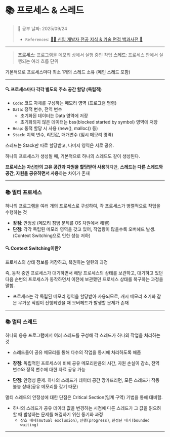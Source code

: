 # 📚 프로세스 & 스레드

> 📌 공부 날짜: 2025/09/24
> - `References`: [👶🏻 신입 개발자 전공 지식 & 기술 면접 백과사전 📖](http://gyoogle.dev/blog/computer-science/operating-system/Process%20vs%20Thread.html)

---
> **프로세스**: 프로그램을 메모리 상에서 실행 중인 작업
> **스레드**: 프로세스 안에서 실행되는 여러 흐름 단위

기본적으로 프로세스마다 최소 1개의 스레드 소유 (메인 스레드 포함)

---
#### 🔍 프로세스마다 각각 별도의 주소 공간 할당 (독립적)
- `Code`: 코드 자체를 구성하는 메모리 영역 (프로그램 명령)
- `Data`: 정적 변수, 전역 변수
  - 초기화된 데이터는 Data 영역에 저장
  - 초기화되지 않은 데이터는 bss(blocked started by symbol) 영역에 저장
- `Heap`: 동적 할당 시 사용 (new(), malloc() 등)
- `Stack`: 지역 변수, 리턴값, 매개변수 (임시 메모리 영역)

스레드는 Stack만 따로 할당받고, 나머지 영역은 서로 공유.

하나의 프로세스가 생성될 때, 기본적으로 하나의 스레드도 같이 생성된다.

**프로세스는 자신만의 고유 공간과 자원을 할당받아 사용**하지만, **스레드는 다른 스레드와 공간, 자원을 공유하면서 사용**하는 차이가 존재

---

### 📚 멀티 프로세스
하나의 프로그램을 여러 개의 프로세스로 구성하여, 각 프로세스가 병렬적으로 작업을 수행하는 것

- **장점**: 안정성 (메모리 침범 문제를 OS 차원에서 해결)
- **단점**: 각각 독립된 메모리 영역을 갖고 있어, 작업량이 많을수록 오버헤드 발생. (Context Switching으로 인한 성능 저하)

#### 🔍 Context Switching이란?
프로세스의 상태 정보를 저장하고, 복원하는 일련의 과정

즉, 동작 중인 프로세스가 대기하면서 해당 프로세스의 상태를 보관하고, 대기하고 있던 다음 순번의 프로세스가 동작하면서 이전에 보관했던 프로세스 상태를 복구하는 과정을 말함.
- 프로세스는 각 독립된 메모리 영역을 할당받아 사용되므로, 캐시 메모리 초기화 같은 무거운 작업이 진행되었을 때 오버헤드가 발생할 문제가 존재

---

### 📚 멀티 스레드
하나의 응용 프로그램에서 여러 스레드를 구성해 각 스레드가 하나의 작업을 처리하는 것
- 스레드들이 공유 메모리를 통해 다수의 작업을 동시에 처리하도록 해줌


- **장점**: 독립적인 프로세스에 비해 공유 메모리만큼의 시간, 자원 손실이 감소, 전역 변수와 정적 변수에 대한 자료 공유 가능
- **단점**: 안정성 문제. 하나의 스레드가 데이터 공간 망가뜨리면, 모든 스레드가 작동 불능 상태(공유 메모리를 갖기 때문)

멀티 스레드의 안정성에 대한 단점은 Critical Section(임계 구역) 기법을 통해 대비함.
- 하나의 스레드가 공유 데이터 값을 변경하는 시점에 다른 스레드가 그 값을 읽으려 할 때 발생하는 문제를 해결하기 위한 동기화 과정
  - `상호 배제(mutual exclusion)`, `진행(progress)`, `한정된 대기(bounded waiting)`

---

